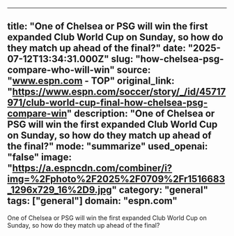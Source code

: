 ---
   title: "One of Chelsea or PSG will win the first expanded Club World Cup on Sunday, so how do they match up ahead of the final?"
   date: "2025-07-12T13:34:31.000Z"
   slug: "how-chelsea-psg-compare-who-will-win"
   source: "www.espn.com - TOP"
   original_link: "https://www.espn.com/soccer/story/_/id/45717971/club-world-cup-final-how-chelsea-psg-compare-win"
   description: "One of Chelsea or PSG will win the first expanded Club World Cup on Sunday, so how do they match up ahead of the final?"
   mode: "summarize"
   used_openai: "false"
   image: "https://a.espncdn.com/combiner/i?img=%2Fphoto%2F2025%2F0709%2Fr1516683_1296x729_16%2D9.jpg"
   category: "general"
   tags: ["general"]
   domain: "espn.com"
  ---
  One of Chelsea or PSG will win the first expanded Club World Cup on Sunday, so how do they match up ahead of the final?